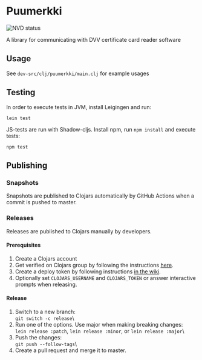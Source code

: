 # Puumerkki
![NVD status](https://github.com/solita/puumerkki/actions/workflows/nvd.yml/badge.svg)

A library for communicating with DVV certificate card reader software

## Usage

See `dev-src/clj/puumerkki/main.clj` for example usages

## Testing

In order to execute tests in JVM, install Leigingen and run:

```
lein test
```

JS-tests are run with Shadow-cljs. Install npm, run `npm install` and execute tests:
```
npm test
```

## Publishing
### Snapshots
Snapshots are published to Clojars automatically by GitHub Actions when a commit is pushed to master.

### Releases
Releases are published to Clojars manually by developers. 

#### Prerequisites
1. Create a Clojars account 
1. Get verified on Clojars group by following the instructions [here](https://clojars.org/verify/group).
1. Create a deploy token by following instructions [in the wiki](https://github.com/clojars/clojars-web/wiki/Deploy-Tokens).
1. Optionally set `CLOJARS_USERNAME` and `CLOJARS_TOKEN` or answer interactive prompts when releasing.

#### Release
1. Switch to a new branch:\
`git switch -c release`\
1. Run one of the options. Use major when making breaking changes:\
`lein release :patch`, `lein release :minor`, or `lein release :major`\
1. Push the changes:\
`git push --follow-tags`\
1. Create a pull request and merge it to master.
